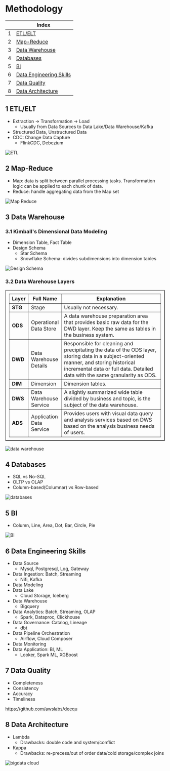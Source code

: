 # Methodology

| |Index|
|---|---|
|1|[ETL/ELT](#etl)|
|2|[Map-Reduce](#mr)|
|3|[Data Warehouse](#dw)|
|4|[Databases](#db)|
|5|[BI](#bi)|
|6|[Data Engineering Skills](#de)|
|7|[Data Quality](#quality)|
|8|[Data Architecture](#architecture)|

## <a id='etl'></a>1 ETL/ELT
- Extraction -> Transformation -> Load
  - Usually from Data Sources to Data Lake/Data Warehouse/Kafka
- Structured Data, Unstructured Data
- CDC: Change Data Capture
  - FlinkCDC, Debezium

![ETL](https://github.com/barneywill/bigdata_demo/blob/main/imgs/etl.jpg)

## <a id='mr'></a>2 Map-Reduce
- Map: data is split between parallel processing tasks. Transformation logic can be applied to each chunk of data.
- Reduce: handle aggregating data from the Map set

![Map Reduce](https://github.com/barneywill/bigdata_demo/blob/main/imgs/mr.jpg)

## <a id='dw'></a>3 Data Warehouse

### 3.1 Kimball's Dimensional Data Modeling
- Dimension Table, Fact Table
- Design Schema
  - Star Schema
  - Snowflake Schema: divides subdimensions into dimension tables

![Design Schema](https://github.com/barneywill/bigdata_demo/blob/main/imgs/design_schema.jpg)

### 3.2 Data Warehouse Layers

<table border="2" style="width:100%; padding: 10px;">
    <tr style="height:30px;"><th style="width:5%;text-align: center;">Layer</th><th style="width:20%;text-align: center;">Full Name</th><th style="text-align: center;">Explanation</th></tr>
    <tr><td style="font-weight:bold;">STG</td><td>Stage</td><td>Usually not necessary.</td></tr>
    <tr><td style="font-weight:bold;">ODS</td><td>Operational Data Store</td><td>A data warehouse preparation area that provides basic raw data for the DWD layer. Keep the same as tables in the business system.</td></tr>
    <tr><td style="font-weight:bold;">DWD</td><td>Data Warehouse Details</td><td>Responsible for cleaning and precipitating the data of the ODS layer, storing data in a subject-oriented manner, and storing historical incremental data or full data. Detailed data with the same granularity as ODS.</td></tr>
    <tr><td style="font-weight:bold;">DIM</td><td>Dimension</td><td>Dimension tables.</td></tr>
    <tr><td style="font-weight:bold;">DWS</td><td>Data Warehouse Service</td><td>A slightly summarized wide table divided by business and topic, is the subject of the data warehouse.</td></tr>
    <tr><td style="font-weight:bold;">ADS</td><td>Application Data Service</td><td>Provides users with visual data query and analysis services based on DWS based on the analysis business needs of users. </td></tr>
</table>

![data warehouse](https://github.com/barneywill/bigdata_demo/blob/main/imgs/data_warehouse.jpeg)

## <a id='db'></a>4 Databases
- SQL vs No-SQL
- OLTP vs OLAP
- Column-based(Columnar) vs Row-based

![databases](https://github.com/barneywill/bigdata_demo/blob/main/imgs/databases.jpeg)

## <a id='bi'></a>5 BI
- Column, Line, Area, Dot, Bar, Circle, Pie

![BI](https://github.com/barneywill/bigdata_demo/blob/main/imgs/bi_charts.jpeg)

## <a id='de'></a>6 Data Engineering Skills
- Data Source
  - Mysql, Postgresql, Log, Gateway
- Data Ingestion: Batch, Streaming
  - Nifi, Kafka
- Data Modeling
- Data Lake
  - Cloud Storage, Iceberg
- Data Warehouse
  - Bigquery
- Data Analytics: Batch, Streaming, OLAP
  - Spark, Dataproc, Clickhouse
- Data Governance: Catalog, Lineage
  - dbt
- Data Pipeline Orchestration
  - Airflow, Cloud Composer
- Data Monitoring
- Data Application: BI, ML
  - Looker, Spark ML, XGBoost

## <a id='quality'></a> 7 Data Quality
- Completeness
- Consistency
- Accuracy
- Timeliness

https://github.com/awslabs/deequ

## <a id='architecture'></a> 8 Data Architecture
- Lambda
  - Drawbacks: double code and system/conflict
- Kappa
  - Drawbacks: re-precess/out of order data/cold storage/complex joins

![bigdata cloud](https://github.com/barneywill/bigdata_demo/blob/main/imgs/bigdata_cloud.jpg)

